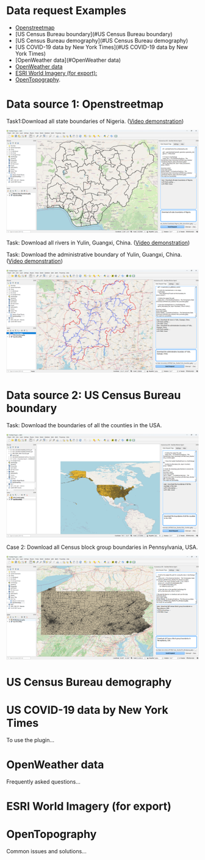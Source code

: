 # Data request Examples
- [Openstreetmap](#data-source-1-openstreetmap)
- [US Census Bureau boundary](#US Census Bureau boundary)
- [US Census Bureau demography](#US Census Bureau demography)
- [US COVID-19 data by New York Times](#US COVID-19 data by New York Times)
- [OpenWeather data](#OpenWeather data)
- [OpenWeather data](#openweather-data)
- [ESRI World Imagery (for export):](#)
- [OpenTopography](). 



# Data source 1: Openstreetmap
Task1:Download all state boundaries of Nigeria. ([Video demonstration]())

![Nigeria_States2.png](Docs%2FData%20request%20examples%2FNigeria_States2.png)

Task: Download all rivers in Yulin, Guangxi, China. ([Video demonstration]())

Task: Download the administrative boundary of Yulin, Guangxi, China. ([Video demonstration]())

![Yuling.png](Docs%2FData%20request%20examples%2FYuling.png)


# Data source 2: US Census Bureau boundary

Task: Download the boundaries of all the counties in the USA.

![USA_Counties.png](Docs%2FData%20request%20examples%2FUSA_Counties.png)


Case 2: Download all Census block group boundaries in Pennsylvania, USA.

![PA_blockgroup.png](Docs%2FData%20request%20examples%2FPA_blockgroup.png)

# US Census Bureau demography

# US COVID-19 data by New York Times
To use the plugin...

# OpenWeather data
Frequently asked questions...

# ESRI World Imagery (for export)

# OpenTopography

Common issues and solutions...